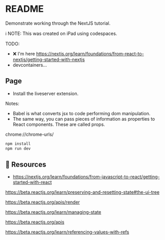 # README

Demonstrate working through the NextJS tutorial.  

ℹ️ NOTE: This was created on iPad using codespaces.   

TODO:
* ❌ I'm here https://nextjs.org/learn/foundations/from-react-to-nextjs/getting-started-with-nextjs
* devcontainers... 

## Page

* Install the liveserver extension.  



Notes:

* Babel is what converts jsx to code performing dom manipulation.  
* The same way, you can pass pieces of information as properties to React components. These are called props.

chrome://chrome-urls/


```sh
npm install
npm run dev
```




## 👀 Resources

* https://nextjs.org/learn/foundations/from-javascript-to-react/getting-started-with-react

https://beta.reactjs.org/learn/preserving-and-resetting-state#the-ui-tree

https://beta.reactjs.org/apis/render

https://beta.reactjs.org/learn/managing-state

https://beta.reactjs.org/apis

https://beta.reactjs.org/learn/referencing-values-with-refs



